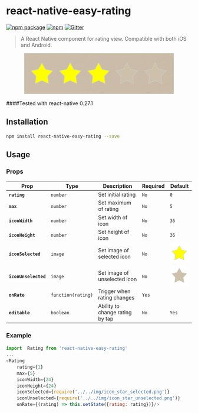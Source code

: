# react-native-easy-rating
[![npm package](https://img.shields.io/npm/v/react-native-easy-rating.svg?style=flat-square)](https://www.npmjs.org/package/react-native-easy-rating)
[![npm](https://img.shields.io/npm/dm/react-native-easy-rating.svg)](https://www.npmjs.com/package/react-native-easy-rating)
[![Gitter](https://img.shields.io/gitter/room/nwjs/nw.js.svg?style=flat-square)](https://gitter.im/react-native-easy-rating/Lobby#)

> A React Native component for rating view. Compatible with both iOS and Android.
<p align="center">
  <img src="./assets/demo_image_1.png"/>
</p>

####Tested with react-native 0.27.1

## Installation

```sh
npm install react-native-easy-rating --save
```


## Usage

### Props

| Prop | Type | Description | Required | Default |
|---|---|---|---|---|
|**`rating`**|`number`|Set initial rating|`No`|`0`|
|**`max`**|`number`|Set maximum of rating|`No`|`5`|
|**`iconWidth`**|`number`|Set width of icon|`No`|`36`|
|**`iconHeight`**|`number`|Set height of icon|`No`|`36`|
|**`iconSelected`**|`image`|Set image of selected icon|`No`|<img src="./images/icon_star_selected.png"/>|
|**`iconUnselected`**|`image`|Set image of unselected icon|`No`|<img src="./images/icon_star_unselected.png"/>|
|**`onRate`**|`function(rating)`|Trigger when rating changes|`Yes`||
|**`editable`**|`boolean`|Ability to change rating by tap|`No`|`Yes`|

### Example

```js
import  Rating from 'react-native-easy-rating'
...
<Rating
    rating={1}
    max={5}
    iconWidth={24}
    iconHeight={24}
    iconSelected={require('../../img/icon_star_selected.png')}
    iconUnselected={require('../../img/icon_star_unselected.png')}
    onRate={(rating) => this.setState({rating: rating})}/>
```
